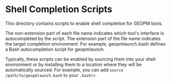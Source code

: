Shell Completion Scripts
========================
This directory contains scripts to enable shell completion for GEOPM tools.

The non-extension part of each file name indicates which tool's interface is
autocompleted by the script. The extension part of the file name indicates the
target completion environment. For example, geopmlaunch.bash defines a Bash
autocompletion script for geopmlaunch.

Typically, these scripts can be enabled by sourcing them into your shell
environment or by installing them to a location where they will be automatically
sourced. For example, you can add `source /path/to/geopmlaunch.bash` to your
`.bashrc`.
